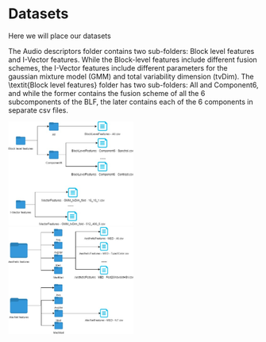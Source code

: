 # Datasets
Here we will place our datasets

The Audio descriptors folder contains two sub-folders: Block level features and I-Vector features. While the Block-level features include different fusion schemes, the I-Vector features include different parameters for the gaussian mixture model (GMM) and total variability dimension (tvDim). The \textit{Block level features} folder has two sub-folders: All and Component6, and while the former contains the fusion scheme of all the 6 subcomponents of the BLF, the later contains each of the 6 components in separate csv files.

<img src="Audio_folder.jpg" alt="MMTF-14K Audio" height="50%" width="50%">



<img src="Visual_features.jpg" alt="MMTF-14K Visual" height="50%" width="50%">

